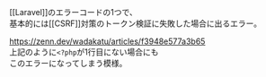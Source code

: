 [[Laravel]]のエラーコードの1つで、  
基本的には[[CSRF]]対策のトークン検証に失敗した場合に出るエラー。

<https://zenn.dev/wadakatu/articles/f3948e577a3b65>  
上記のように`<?php`が1行目にない場合にも  
このエラーになってしまう模様。